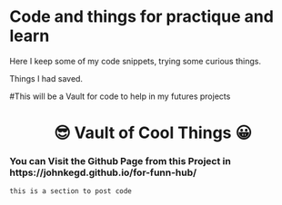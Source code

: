 # Code and things for practique and learn

Here I keep some of my code snippets, trying some curious things.


Things I had saved.

#This will be a Vault for code to help in my futures projects

<h1 align="center">&#128526; Vault of Cool Things &#128512; </h1>

<h3>You can Visit the Github Page from this Project in https://johnkegd.github.io/for-funn-hub/ </h3>
 
 



 
 
 ```
 this is a section to post code
